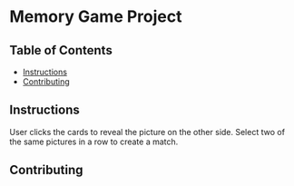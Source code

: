 # Memory Game Project

## Table of Contents

* [Instructions](#instructions)
* [Contributing](#contributing)

## Instructions

User clicks the cards to reveal the picture on the other side.  Select two of the same pictures in a row to create a match.  

## Contributing
